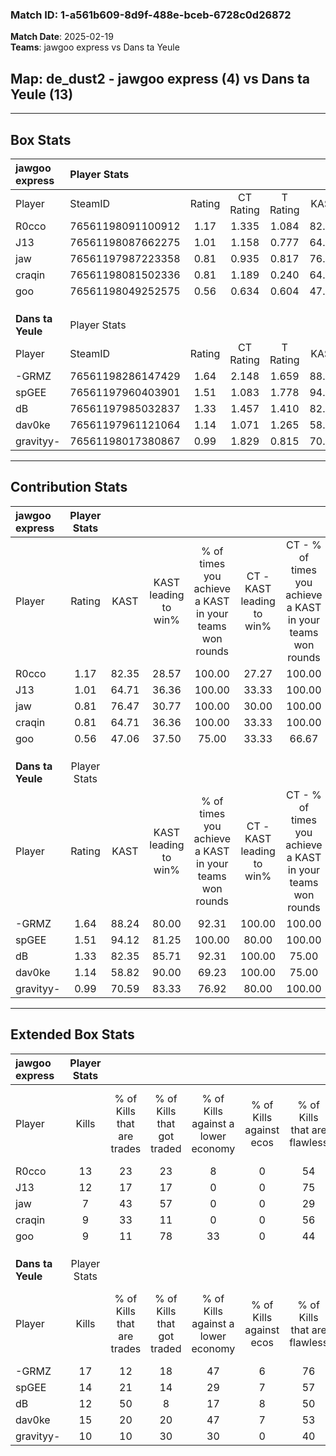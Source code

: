 ### Match ID: 1-a561b609-8d9f-488e-bceb-6728c0d26872  
**Match Date**: 2025-02-19  
**Teams**: jawgoo express vs Dans ta Yeule  

## **Map**: de_dust2 - jawgoo express (4) vs Dans ta Yeule (13)  
---  

## Box Stats  

| **jawgoo express** | Player Stats      |        |           |          |       |       |       |         |        |      |     |
| :- | :- | :-: | :-: | :-: | :-: | :-: | :-: | :-: | :-: | :-: | :-: |
| Player             | SteamID           | Rating | CT Rating | T Rating | KAST  |  ADR  | Kills | Assists | Deaths | K/D  | HS% |
| R0cco              | 76561198091100912 |  1.17  |   1.335   |  1.084   | 82.35 | 73.0  |  13   |    3    |   13   | 1.00 | 53  |
| J13                | 76561198087662275 |  1.01  |   1.158   |  0.777   | 64.71 | 75.4  |  12   |    1    |   12   | 1.00 | 66  |
| jaw                | 76561197987223358 |  0.81  |   0.935   |  0.817   | 76.47 | 61.7  |   7   |    7    |   13   | 0.54 | 85  |
| craqin             | 76561198081502336 |  0.81  |   1.189   |  0.240   | 64.71 | 76.2  |   9   |    3    |   14   | 0.64 | 44  |
| goo                | 76561198049252575 |  0.56  |   0.634   |  0.604   | 47.06 | 61.0  |   9   |    1    |   16   | 0.56 | 44  |
|                    |                   |        |           |          |       |       |       |         |        |      |     |
|                    |                   |        |           |          |       |       |       |         |        |      |     |
|                    |                   |        |           |          |       |       |       |         |        |      |     |
| **Dans ta Yeule**  | Player Stats      |        |           |          |       |       |       |         |        |      |     |
| Player             | SteamID           | Rating | CT Rating | T Rating | KAST  |  ADR  | Kills | Assists | Deaths | K/D  | HS% |
| -GRMZ              | 76561198286147429 |  1.64  |   2.148   |  1.659   | 88.24 | 110.4 |  17   |    6    |   10   | 1.70 | 70  |
| spGEE              | 76561197960403901 |  1.51  |   1.083   |  1.778   | 94.12 | 80.8  |  14   |    2    |   7    | 2.00 | 71  |
| dB                 | 76561197985032837 |  1.33  |   1.457   |  1.410   | 82.35 | 79.7  |  12   |    9    |   8    | 1.50 | 41  |
| dav0ke             | 76561197961121064 |  1.14  |   1.071   |  1.265   | 58.82 | 91.3  |  15   |    1    |   13   | 1.15 | 46  |
| gravityy-          | 76561198017380867 |  0.99  |   1.829   |  0.815   | 70.59 | 72.1  |  10   |    8    |   12   | 0.83 | 60  |
---  

## Contribution Stats  

| **jawgoo express** | Player Stats |       |                      |                                                        |                           |                                                             |                          |                                                            |
| :- | :-: | :-: | :-: | :-: | :-: | :-: | :-: | :-: |
| Player             |    Rating    | KAST  | KAST leading to win% | % of times you achieve a KAST in your teams won rounds | CT - KAST leading to win% | CT - % of times you achieve a KAST in your teams won rounds | T - KAST leading to win% | T - % of times you achieve a KAST in your teams won rounds |
| R0cco              |     1.17     | 82.35 |        28.57         |                         100.00                         |           27.27           |                           100.00                            |          33.33           |                           100.00                           |
| J13                |     1.01     | 64.71 |        36.36         |                         100.00                         |           33.33           |                           100.00                            |          50.00           |                           100.00                           |
| jaw                |     0.81     | 76.47 |        30.77         |                         100.00                         |           30.00           |                           100.00                            |          33.33           |                           100.00                           |
| craqin             |     0.81     | 64.71 |        36.36         |                         100.00                         |           33.33           |                           100.00                            |          50.00           |                           100.00                           |
| goo                |     0.56     | 47.06 |        37.50         |                         75.00                          |           33.33           |                            66.67                            |          50.00           |                           100.00                           |
|                    |              |       |                      |                                                        |                           |                                                             |                          |                                                            |
|                    |              |       |                      |                                                        |                           |                                                             |                          |                                                            |
|                    |              |       |                      |                                                        |                           |                                                             |                          |                                                            |
| **Dans ta Yeule**  | Player Stats |       |                      |                                                        |                           |                                                             |                          |                                                            |
| Player             |    Rating    | KAST  | KAST leading to win% | % of times you achieve a KAST in your teams won rounds | CT - KAST leading to win% | CT - % of times you achieve a KAST in your teams won rounds | T - KAST leading to win% | T - % of times you achieve a KAST in your teams won rounds |
| -GRMZ              |     1.64     | 88.24 |        80.00         |                         92.31                          |          100.00           |                           100.00                            |          72.73           |                           88.89                            |
| spGEE              |     1.51     | 94.12 |        81.25         |                         100.00                         |           80.00           |                           100.00                            |          81.82           |                           100.00                           |
| dB                 |     1.33     | 82.35 |        85.71         |                         92.31                          |          100.00           |                            75.00                            |          81.82           |                           100.00                           |
| dav0ke             |     1.14     | 58.82 |        90.00         |                         69.23                          |          100.00           |                            75.00                            |          85.71           |                           66.67                            |
| gravityy-          |     0.99     | 70.59 |        83.33         |                         76.92                          |           80.00           |                           100.00                            |          85.71           |                           66.67                            |
---  

## Extended Box Stats  

| **jawgoo express** | Player Stats |                            |                            |                                    |                         |                              |                                 |        |                             |                                     |                          |                               |                            |
| :- | :-: | :-: | :-: | :-: | :-: | :-: | :-: | :-: | :-: | :-: | :-: | :-: | :-: |
| Player             |    Kills     | % of Kills that are trades | % of Kills that got traded | % of Kills against a lower economy | % of Kills against ecos | % of Kills that are flawless | % of Kills that are close duels | Deaths | % of Deaths that get traded | % of Deaths against a lower economy | % of Deaths against ecos | % of Deaths that are flawless | % of Deaths that are close |
| R0cco              |      13      |             23             |             23             |                 8                  |            0            |              54              |                8                |   13   |             23              |                  8                  |            0             |              69               |             0              |
| J13                |      12      |             17             |             17             |                 0                  |            0            |              75              |                0                |   12   |              8              |                  8                  |            0             |              58               |             0              |
| jaw                |      7       |             43             |             57             |                 0                  |            0            |              29              |               29                |   13   |             23              |                  8                  |            0             |              54               |             8              |
| craqin             |      9       |             33             |             11             |                 0                  |            0            |              56              |               22                |   14   |             21              |                  7                  |            0             |              43               |             21             |
| goo                |      9       |             11             |             78             |                 33                 |            0            |              44              |               11                |   16   |             13              |                  6                  |            0             |              63               |             13             |
|                    |              |                            |                            |                                    |                         |                              |                                 |        |                             |                                     |                          |                               |                            |
|                    |              |                            |                            |                                    |                         |                              |                                 |        |                             |                                     |                          |                               |                            |
|                    |              |                            |                            |                                    |                         |                              |                                 |        |                             |                                     |                          |                               |                            |
| **Dans ta Yeule**  | Player Stats |                            |                            |                                    |                         |                              |                                 |        |                             |                                     |                          |                               |                            |
| Player             |    Kills     | % of Kills that are trades | % of Kills that got traded | % of Kills against a lower economy | % of Kills against ecos | % of Kills that are flawless | % of Kills that are close duels | Deaths | % of Deaths that get traded | % of Deaths against a lower economy | % of Deaths against ecos | % of Deaths that are flawless | % of Deaths that are close |
| -GRMZ              |      17      |             12             |             18             |                 47                 |            6            |              76              |                6                |   10   |             50              |                 20                  |            10            |              40               |             10             |
| spGEE              |      14      |             21             |             14             |                 29                 |            7            |              57              |                7                |   7    |             29              |                  0                  |            0             |              71               |             14             |
| dB                 |      12      |             50             |             8              |                 17                 |            8            |              50              |               25                |   8    |             38              |                 25                  |            0             |              38               |             13             |
| dav0ke             |      15      |             20             |             20             |                 47                 |            7            |              53              |                7                |   13   |             23              |                 23                  |            8             |              77               |             15             |
| gravityy-          |      10      |             10             |             30             |                 30                 |            0            |              40              |                0                |   12   |             33              |                 25                  |            8             |              50               |             8              |
